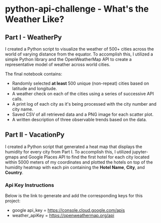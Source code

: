 # python-api-challenge - What's the Weather Like?

## Part I - WeatherPy

I created a Python script to visualize the weather of 500+ cities across the world of varying distance from the equator. To accomplish this,  I utilized a simple Python library and  the OpenWeatherMap API to create a representative model of weather across world cities.

The final notebook contains:

* Randomly selected **at least** 500 unique (non-repeat) cities based on latitude and longitude.
* A weather check on each of the cities using a series of successive API calls.
* A print log of each city as it's being processed with the city number and city name.
* Saved CSV of all retrieved data and a PNG image for each scatter plot.
* A written description of three observable trends based on the data.

## Part II - VacationPy

I created a Python script that generated a heat map that displays the humidity for every city from Part I.  To accomplish this,  I utilized  jupyter-gmaps and Google Places API to find the first hotel for each city located within 5000 meters of my coordinates and plotted the hotels on top of the humidity heatmap with each pin containing the **Hotel Name**, **City**, and **Country**.

### Api Key Instructions

Below is the link to generate and add the corresponding keys for this project:

* google api_key = https://console.cloud.google.com/apis
* weather_apiKey = https://openweathermap.org/api
